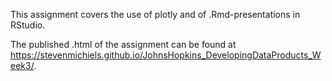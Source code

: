 This assignment covers the use of plotly and of .Rmd-presentations in RStudio.

The published .html of the assignment can be found at https://stevenmichiels.github.io/JohnsHopkins_DevelopingDataProducts_Week3/.
